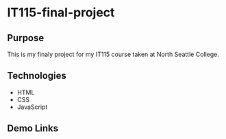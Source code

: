 # IT115-final-project

## Purpose

This is my finaly project for my IT115 course taken at North Seattle College.

## Technologies

- HTML
- CSS
- JavaScript

## Demo Links
